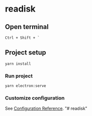 # readisk

## Open terminal
```
Ctrl + Shift + `
```

## Project setup
```
yarn install
```

### Run project
```
yarn electron:serve
```

### Customize configuration
See [Configuration Reference](https://cli.vuejs.org/config/).
"# readisk" 

